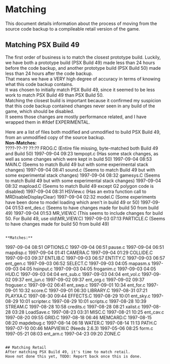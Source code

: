 # Matching
This document details information about the process of moving from the source code backup to a compileable retail version of the game.  

## Matching PSX Build 49
The first order of business is to match the closest prototype build. Luckily, we have both a prototype build (PSX Build 49) made less than 24 hours before the code backup, and another prototype build (PSX Build 50) made less than 24 hours after the code backup.  
That means we have a VERY high degree of accuracy in terms of knowing what this code backup contains.  
It was chosen to initially match PSX Build 49, since it seemed to be less work to match PSX Build 49 than PSX Build 50.  
Matching the closest build is important because it confirmed my suspicion that this code backup contained changes never seen in any build of the game, which should be disabled.  
It seems those changes are mostly performance related, and I have wrapped them in #ifdef EXPERIMENTAL.  

Here are a list of files both modified and unmodified to build PSX Build 49, from an unmodified copy of the source backup.  
**Non-Matches:**  
????-??-?? ??:?? FROG.C		(Entire file missing, byte-matched both Build 49 and Build 50)
1997-09-04 09:23 tempopt.c 	(Has some stack changes, as well as some changes which were kept in build 50)
1997-09-04 08:53 MAIN.C 	(Seems to match Build 49 but with some experimental stack changes)
1997-09-04 08:41 sound.c 	(Seems to match Build 49 but with some experimental stack changes)
1997-09-04 08:32 gamesys.C	(Seems to match Build 49 but with some experimental stack changes)
1997-09-04 08:32 mapload.C	(Seems to match Build 49 except G2 polygon code is disabled)
1997-09-04 08:31 HSView.c	(Has an extra function call to MRDisableDisplayClear)
1997-09-04 02:32 model.C	(Some experiments have been done to model loading which aren't in build 49 or 50)
1997-09-04 01:53 ent_des.c	(Seems to have changes made for build 50 from build 49)
1997-09-04 01:53 MR_VIEW.C	(This seems to include changes for build 50. For Build 49, use old\MR_VIEW.C)
1997-09-03 07:13 PARTICLE.C	(Seems to have changes made for build 50 from build 49)
```

**Matches:**  
```
1997-09-04 08:51 OPTIONS.C
1997-09-04 06:51 pause.c
1997-09-04 06:51 mapdisp.c
1997-09-04 01:41 CAMERA.C
1997-09-04 01:29 COLLIDE.C
1997-09-03 09:37 ENTLIB.C
1997-09-03 06:57 ENTITY.C
1997-09-03 06:57 ent_gen.c
1997-09-03 06:52 SELECT.C
1997-09-03 04:05 mapasm.s
1997-09-03 04:05 hsinput.c
1997-09-03 04:05 froganim.c
1997-09-03 04:05 HUD.C
1997-09-03 04:04 ent_sub.c
1997-09-03 04:04 ent_vol.c
1997-09-02 09:37 ent_jun.c
1997-09-02 09:37 ent_org.c
1997-09-02 09:37 froguser.c
1997-09-02 06:41 ent_swp.c
1997-09-01 10:34 ent_for.c
1997-09-01 10:32 score.C
1997-09-01 06:30 LIBRARY.C
1997-08-31 07:21 PLAYXA.C
1997-08-30 09:44 EFFECTS.C
1997-08-29 10:01 ent_sky.c
1997-08-29 10:01 scripter.c
1997-08-29 10:01 scripts.c
1997-08-28 10:39 STREAM.C
1997-08-28 10:58 credits.c
1997-08-28 08:21 xalist.c
1997-08-28 03:28 LoadSave.c
1997-08-23 03:31 MISC.C
1997-08-21 10:25 ent_cav.c
1997-08-20 09:55 GRID.C
1997-08-18 06:46 MEMCARD.C
1997-08-15 08:20 mapdebug.c
1997-08-14 06:18 WATER.C
1997-08-14 11:13 PATH.C
1997-07-10 00:46 MAPVIEW.C	(Needs 2.6.3)
1997-05-06 08:25 form.c
1997-05-21 08:03 ent_arn.c
1997-04-23 09:20 ZONE.C
```

## Matching Retail
After matching PSX Build 49, it's time to match retail.  
Have not done this yet, TODO: Report back once this is done.  